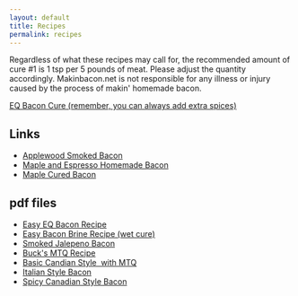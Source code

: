 ```yaml
---
layout: default
title: Recipes
permalink: recipes
---
```


Regardless of what these recipes may call for, the recommended amount of cure #1 is 1 tsp per 5 pounds of meat. Please adjust the quantity accordingly. Makinbacon.net is not responsible for any illness or injury caused by the process of makin' homemade bacon.

<a href="https://www.makinbacon.net/eq-curing" target="_self">EQ Bacon Cure (remember, you can always add extra spices)</a>

## Links

<ul class="list-disc">
<li><a href="https://www.garlicandzest.com/homemade-applewood-smoked-bacon/" target="_blank">Applewood Smoked Bacon</a></li>
<li><a href="https://www.homemadeitaliancooking.com/maple-espresso-homemade-bacon/" target="_blank">Maple and Espresso Homemade Bacon</a></li>
<li><a href="https://www.cookingchanneltv.com/recipes/maple-cured-bacon-3414620" target="_blank">Maple Cured Bacon</a></li>
</ul>

## pdf files

<ul class="list-disc">
<li><a href="https://www.makinbacon.net/_files/ugd/d6fd51_1974beecd48f461aaf7b1eb70d939b94.pdf" target="_blank">Easy EQ Bacon Recipe</a></li>
<li><a href="https://www.makinbacon.net/_files/ugd/d6fd51_f7bfacb58f92462aa371c96e28b533db.pdf" target="_blank">Easy Bacon Brine Recipe (wet cure)</a></li>
<li><a href="https://www.makinbacon.net/_files/ugd/d6fd51_2d8ed34c9c3a448bb8d3f53c225ecfe0.pdf" target="_blank">Smoked Jalepeno Bacon</a></li>
<li><a href="https://www.makinbacon.net/_files/ugd/d6fd51_ed005c8770d24a68ac7eaac84b459703.pdf" target="_blank">Buck's MTQ Recipe</a></li>
<li><a href="https://www.makinbacon.net/_files/ugd/d6fd51_77d2f1a896714ff585751e3095a8af90.pdf" target="_blank">Basic Candian Style&nbsp; with MTQ</a></li>
<li><a href="https://www.makinbacon.net/_files/ugd/d6fd51_502b784b7b904dfb9560c517b6f99b92.pdf" target="_blank">Italian Style Bacon</a></li>
<li><a href="https://www.makinbacon.net/_files/ugd/d6fd51_d40856842af64454892fc98867ab3778.pdf" target="_blank">Spicy Canadian Style Bacon</a></li>
</ul>

